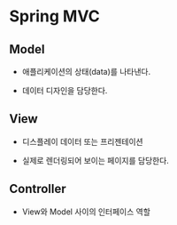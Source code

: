 # Spring MVC

## Model

- 애플리케이션의 상태(data)를 나타낸다.

- 데이터 디자인을 담당한다.

## View

- 디스플레이 데이터 또는 프리젠테이션

- 실제로 렌더링되어 보이는 페이지를 담당한다.

## Controller

- View와 Model 사이의 인터페이스 역할
